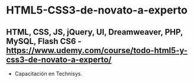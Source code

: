 # HTML5-CSS3-de-novato-a-experto
## HTML, CSS, JS, jQuery, UI, Dreamweaver, PHP, MySQL, Flash CS6 - https://www.udemy.com/course/todo-html5-y-css3-de-novato-a-experto/

- Capacitación en Technisys.
